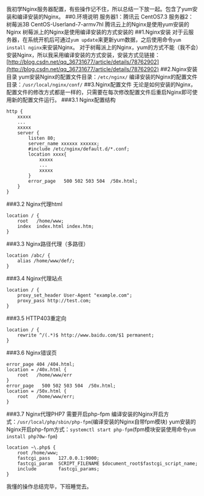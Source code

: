 我初学Nginx服务器配置，有些操作记不住，所以总结一下放一起。包含了yum安装和编译安装的Nginx。
##0.环境说明
服务器1：腾讯云 CentOS7.3
服务器2：树莓派3B CentOS-Userland-7-armv7hl
腾讯云上的Nginx是使用yum安装的Nginx
树莓派上的Nginx是使用编译安装的方式安装的
##1.Nginx安装
对于云服务器，在系统开机后可通过`yum update`来更新yum数据，之后使用命令`yum install nginx`来安装Nginx。
对于树莓派上的Nginx，yum的方式不能（我不会）安装Nginx，所以我采用编译安装的方式安装，安装方式见链接：[http://blog.csdn.net/qq_36731677/article/details/78762902](http://blog.csdn.net/qq_36731677/article/details/78762902)
##2.Nginx安装目录
yum安装Nginx的配置文件目录：`/etc/nginx/`
编译安装的Nginx的配置文件目录：`/usr/local/nginx/conf/`
##3.Nginx配置文件
无论是如何安装的Nginx，配置文件的修改方式都是一样的，只需要在每次修改配置文件后重启Nginx即可使用新的配置文件运行。
###3.1 Nginx配置结构
```
http {
	xxxxx
	...
	xxxxx
	server {
		listen 80;
		server_name xxxxxx xxxxxx;
		#include /etc/nginx/default.d/*.conf;
		location xxxx{
			xxxxx
			...
			xxxxx
		}
		error_page   500 502 503 504  /50x.html;
	}
}
```
###3.2 Nginx代理html
```
location / {
	root   /home/www;
	index  index.html index.htm;
}
```
###3.3 Nginx路径代理（多路径）
```
location /abc/ {
    alias /home/www/def/;
}
```
###3.4 Nginx代理站点
```
location / {
	proxy_set_header User-Agent "example.com";
	proxy_pass http://test.com;
}
```
###3.5 HTTP403重定向
```
location / {
	rewrite ^/(.*)$ http://www.baidu.com/$1 permanent;
}
```
###3.6 Nginx错误页
```
error_page 404 /404.html;
location = /40x.html {
	root   /home/www/err
}
error_page   500 502 503 504  /50x.html;
location = /50x.html {
	root   /home/www/err;
}
```
###3.7 Nginx代理PHP7
需要开启php-fpm
编译安装的Nginx开启方式：`/usr/local/php/sbin/php-fpm`(编译安装的Nginx自带fpm模块)
yum安装的Nginx开启php-fpm方式：`systemctl start php-fpm`(fpm模块安装使用命令`yum install php70w-fpm`)
```
location ~\.php$ {
	root /home/www;
	fastcgi_pass   127.0.0.1:9000;
	fastcgi_param  SCRIPT_FILENAME $document_root$fastcgi_script_name;
	include        fastcgi_params;
}
```

我懂的操作总结完毕，下班睡觉去。
